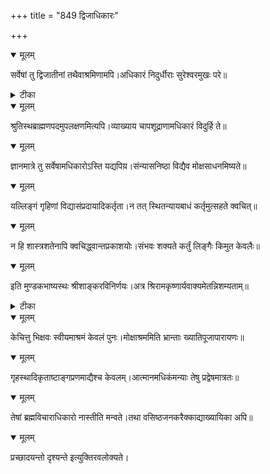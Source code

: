 +++
title = "849 द्विजाधिकारः"

+++


<details open><summary>मूलम्</summary>

सर्वेषां तु द्विजातीनां तथैवाश्रमिणामपि।अधिकारं निदुर्धीराः सुरेश्वरमुखः परे॥
</details>



<details><summary>टीका</summary>

सिद्धान्तलेश.[3 प.]
</details>



<details open><summary>मूलम्</summary>

श्रुतिस्थब्राह्मणपदमुपलक्षणमित्यपि।व्याख्याय चापशूद्राणामधिकारं विदुर्हि ते॥
</details>



<details open><summary>मूलम्</summary>

ज्ञानमात्रे तु सर्वेषामधिकारोऽस्ति यद्यपिय़।संन्यासनिष्ठा विद्यैव मोक्षसाधनमिष्यते॥
</details>



<details open><summary>मूलम्</summary>

यल्लिङ्गं गृहिणां विद्यासंप्रदायादिकर्तृता।न तत् स्थितन्यायबाधं कर्तृमुत्सहते क्वचित्॥
</details>



<details open><summary>मूलम्</summary>

न हि शास्त्रशतेनापि क्वचिद्ध्वान्तप्रकाशयोः।संभवः शक्यते कर्तुं लिङ्गैः किमुत केवलैः॥
</details>



<details open><summary>मूलम्</summary>

इति मुण्डकभाष्यस्थः श्रीशाङ्करविनिर्णयः।अत्र श्रिरामकृष्णार्यवाक्यमेतन्निशम्यताम्॥
</details>



<details><summary>टीका</summary>

वेदान्तपरिभा. व्या.[ ]
</details>



<details open><summary>मूलम्</summary>

केचित्तु भिक्षवः स्वीयमाश्रमं केवलं पुनः।मोक्षाश्रममिति भ्रान्ताः ख्यातिपूजापारायणः॥
</details>



<details open><summary>मूलम्</summary>

गृहस्थादिकृताष्टाङ्गप्रणमाद्यैश्च केवलम्।आत्मानमधिकंमन्याः तेषु प्रद्वेषमात्रतः॥
</details>



<details open><summary>मूलम्</summary>

तेषां ब्रह्मविचाराधिकारो नास्तीति मन्वते।तथा वसिष्ठजनकरैक्काद्याख्यायिका अपि॥
</details>



<details open><summary>मूलम्</summary>

प्रच्छादयन्तो दृश्यन्ते इत्युक्तिरवलोक्यते।
</details>

